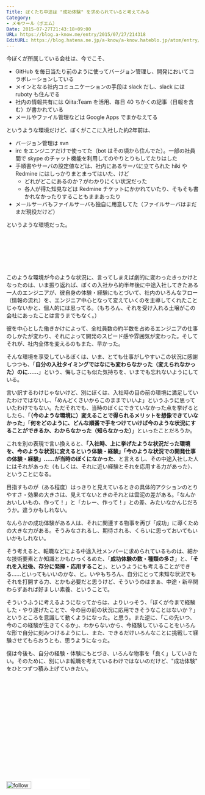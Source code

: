 ```yaml
---
Title: ぼくたち中途は "成功体験" を求められていると考えてみる
Category:
- メモワール（ポエム）
Date: 2015-07-27T21:43:18+09:00
URL: https://blog.a-know.me/entry/2015/07/27/214318
EditURL: https://blog.hatena.ne.jp/a-know/a-know.hateblo.jp/atom/entry/8454420450103602789
---
```


今ぼくが所属している会社は、今でこそ、

* GitHub を毎日当たり前のように使ってバージョン管理し、開発においてコラボレーションしている
* メインとなる社内コミュニケーションの手段は slack だし、slack には ruboty も住んでる
* 社内の情報共有には Qiita:Team を活用、毎日 40 ちかくの記事（日報を含む）が書かれている
* メールやファイル管理などは Google Apps でまかなえてる


というような環境だけど、ぼくがここに入社した約2年前は、


* バージョン管理は svn
* irc をエンジニアだけで使ってた（bot はその頃から住んでた）。一部の社員間で skype のチャット機能を利用してのやりとりもしてたりはした
* 手順書やサーバの設定値などは、社内にあるサーバに立てられた hiki や Redmine にはしっかりまとまってはいた、けど
  * どれがどこにあるのか？がわかりにくい状況だった
  * 各人が得た知見などは Redmine チケットにかかれていたり、そもそも書かれなかったりすることもままあったり
* メールサーバもファイルサーバも独自に用意してた（ファイルサーバはまだまだ現役だけど）


というような環境だった。



<!-- more -->

<script async src="//pagead2.googlesyndication.com/pagead/js/adsbygoogle.js"></script>
<!-- article-top -->
<ins class="adsbygoogle"
     style="display:inline-block;width:728px;height:90px"
     data-ad-client="ca-pub-3463034538369189"
     data-ad-slot="8367620130"></ins>
<script>
(adsbygoogle = window.adsbygoogle || []).push({});
</script>


このような環境が今のような状況に、言ってしまえば劇的に変わったきっかけとなったのは、いま振り返れば、ぼくの入社から約半年後に中途入社してきたある一人のエンジニアが、彼自身の体験・経験にもとづいて、社内のいろんなフロー（情報の流れ）を、エンジニア中心となって変えていくのを主導してくれたことじゃないかと、個人的には思ってる。（もちろん、それを受け入れる土壌がこの会社にあったことは言うまでもなく。）


彼を中心とした働きかけによって、全社員数の約半数を占めるエンジニアの仕事のしかたが変わり、それによって開発のスピード感や雰囲気が変わった。そしてそれが、社内全体を変えるのもまた、早かった。


そんな環境を享受しているぼくは、いま、とても仕事がしやすいこの状況に感謝しつつも、「**自分の入社タイミングではなにも変わらなかった（変えられなかった）のに......**」という、悔しさにも似た気持ちを、いまでも忘れないようにしている。


言い訳するわけじゃないけど、別にぼくは、入社時の目の前の環境に満足していたわけではないし、「めんどくさいからこのままでいいよ」というふうに思っていたわけでもない。ただそれでも、当時のぼくにできていなかった点を挙げるとしたら、「**（今のような環境に）変えることで得られるメリットを想像できていなかった**」「**何をどのように、どんな順番で手をつけていけば今のような状況にすることができるか、わからなかった（知らなかった）**」といったことだろうか。


これを別の表現で言い換えると、**「入社時、上に挙げたような状況だった環境を、今のような状況に変えるという体験・経験」「今のような状況での開発仕事の体験・経験」......が当時のぼくになかった**、と言えるし、その中途入社した人にはそれがあった（もしくは、それに近い経験とそれを応用する力があった）、ということになる。


目指すものが（ある程度）はっきりと見えているときの具体的アクションのとりやすさ・効果の大きさは、見えてないときのそれとは雲泥の差がある。「なんかおいしいもの、作って！」と「カレー、作って！」との差、みたいなかんじだろうか。違うかもしれない。


なんらかの成功体験がある人は、それに関連する物事を再び「成功」に導くための大きな力がある。そうみなされるし、期待される、くらいに思っておいてもいいかもしれない。


そう考えると、転職などによる中途入社メンバーに求められているものは、細かな技術要素とか知識とかもひっくるめた、「**成功体験の数・種類の多さ**」と、「**それを入社後、存分に発揮・応用すること**」、というようにも考えることができる......といってもいいのかな、と。いやもちろん、自分にとって未知な状況でもそれを打開する力、とかも必要だと思うけど、そういうのはまぁ、中途・新卒関わらずあれば好ましい素養、ということで。


そういうふうに考えるようになってからは、よりいっそう、「ぼくが今まで経験した・やり遂げたことで、今の目の前の状況に応用できそうなことはないか？」というところを意識して動くようになった。と思う。また逆に、「この先いつ、今のこの経験が生きてくるか」、わからないから、今経験していることをいろんな形で自分に刻みつけるようにし、また、できるだけいろんなことに挑戦して経験させてもらおうとも、思うようになった。


僕は今後も、自分の経験・体験にもとづき、いろんな物事を「良く」していきたい。そのために、別にいま転職を考えているわけではないのだけど、"成功体験" をひとつずつ積み上げていきたい。

<script async src="//pagead2.googlesyndication.com/pagead/js/adsbygoogle.js"></script>
<!-- article-bottom2 -->
<ins class="adsbygoogle"
     style="display:inline-block;width:300px;height:250px"
     data-ad-client="ca-pub-3463034538369189"
     data-ad-slot="5274552934"></ins>
<script>
(adsbygoogle = window.adsbygoogle || []).push({});
</script>


<div>
<a href='http://cloud.feedly.com/#subscription%2Ffeed%2Fhttp%3A%2F%2Fblog.a-know.me%2Ffeed'  target='blank'><img id='feedlyFollow' src='//s3.feedly.com/img/follows/feedly-follow-rectangle-volume-small_2x.png' alt='follow us in feedly' width='65' height='20'></a>

<iframe src="//blog.hatena.ne.jp/a-know/a-know.hateblo.jp/subscribe/iframe" allowtransparency="true" frameborder="0" scrolling="no" width="150" height="28"></iframe>
</div>


<script src="https://moshi-moshi.moshimo.works/moshimoshi/a_know_blog/2015-07-27-214318?title=%E3%81%BC%E3%81%8F%E3%81%9F%E3%81%A1%E4%B8%AD%E9%80%94%E3%81%AF%20%22%E6%88%90%E5%8A%9F%E4%BD%93%E9%A8%93%22%20%E3%82%92%E6%B1%82%E3%82%81%E3%82%89%E3%82%8C%E3%81%A6%E3%81%84%E3%82%8B%E3%81%A8%E8%80%83%E3%81%88%E3%81%A6%E3%81%BF%E3%82%8B"></script>
